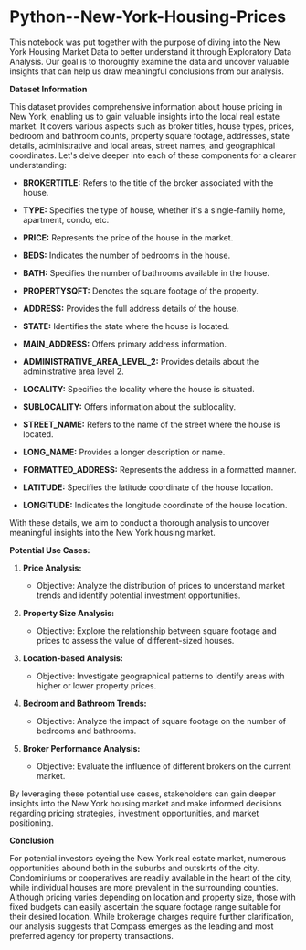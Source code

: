 # Python--New-York-Housing-Prices

This notebook was put together with the purpose of diving into the New York Housing Market Data to better understand it through Exploratory Data Analysis. Our goal is to thoroughly examine the data and uncover valuable insights that can help us draw meaningful conclusions from our analysis.

**Dataset Information**

This dataset provides comprehensive information about house pricing in New York, enabling us to gain valuable insights into the local real estate market. It covers various aspects such as broker titles, house types, prices, bedroom and bathroom counts, property square footage, addresses, state details, administrative and local areas, street names, and geographical coordinates. Let's delve deeper into each of these components for a clearer understanding:

   - **BROKERTITLE:** Refers to the title of the broker associated with the house.
   
   - **TYPE:** Specifies the type of house, whether it's a single-family home, apartment, condo, etc.
   
   - **PRICE:** Represents the price of the house in the market.
   
   - **BEDS:** Indicates the number of bedrooms in the house.
   
   - **BATH:** Specifies the number of bathrooms available in the house.
   
   - **PROPERTYSQFT:** Denotes the square footage of the property.
   
   - **ADDRESS:** Provides the full address details of the house.
   
   - **STATE:** Identifies the state where the house is located.
   
   - **MAIN_ADDRESS:** Offers primary address information.
   
   
   - **ADMINISTRATIVE_AREA_LEVEL_2:** Provides details about the administrative area level 2.
   
   - **LOCALITY:** Specifies the locality where the house is situated.
   
   - **SUBLOCALITY:** Offers information about the sublocality.
   
   - **STREET_NAME:** Refers to the name of the street where the house is located.
   
   - **LONG_NAME:** Provides a longer description or name.
   
   - **FORMATTED_ADDRESS:** Represents the address in a formatted manner.
   
   - **LATITUDE:** Specifies the latitude coordinate of the house location.
   
   - **LONGITUDE:** Indicates the longitude coordinate of the house location.

With these details, we aim to conduct a thorough analysis to uncover meaningful insights into the New York housing market.
  
**Potential Use Cases:**

1. **Price Analysis:**
   - Objective: Analyze the distribution of prices to understand market trends and identify potential investment opportunities.
   
2. **Property Size Analysis:**
   - Objective: Explore the relationship between square footage and prices to assess the value of different-sized houses.

3. **Location-based Analysis:**
   - Objective: Investigate geographical patterns to identify areas with higher or lower property prices.

4. **Bedroom and Bathroom Trends:**
   - Objective: Analyze the impact of square footage on the number of bedrooms and bathrooms.

5. **Broker Performance Analysis:**
   - Objective: Evaluate the influence of different brokers on the current market.

By leveraging these potential use cases, stakeholders can gain deeper insights into the New York housing market and make informed decisions regarding pricing strategies, investment opportunities, and market positioning.

**Conclusion**

For potential investors eyeing the New York real estate market, numerous opportunities abound both in the suburbs and outskirts of the city. Condominiums or cooperatives are readily available in the heart of the city, while individual houses are more prevalent in the surrounding counties. Although pricing varies depending on location and property size, those with fixed budgets can easily ascertain the square footage range suitable for their desired location. While brokerage charges require further clarification, our analysis suggests that Compass emerges as the leading and most preferred agency for property transactions.
